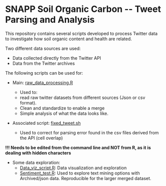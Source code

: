 # SNAPP Soil Organic Carbon -- Tweet Parsing and Analysis 

This repository contains several scripts developed to process Twitter data to investigate how soil organic content and health are related.

Two different data sources are used:

- Data collected directly from the Twitter API
- Data from the Twitter archives

The following scripts can be used for:

- Main: [raw_data_processing.R](raw_data_processing.R)
  - Used to:
  - read raw twitter datasets from different sources (Json or csv format). 
  - Clean and standardize to enable a merge
  - Simple analysis of what the data looks like. 

- Associated script: 
[fixed_tweet.sh](fixed_tweet.sh)
  - Used to correct for parsing error found in the csv files derived from the API (cell overlap)

**!!! Needs to be edited from the command line and NOT from R, as it is dealing with hidden characters**
 
- Some data exploration: 
  - [Data_viz_script.R](Data_viz_script.R): Data visualization and exploration
  - [Sentiment_test.R](sentiment_test.R): Used to explore text mining options with Archived/json data. Reproducible for the larger merged dataset.

